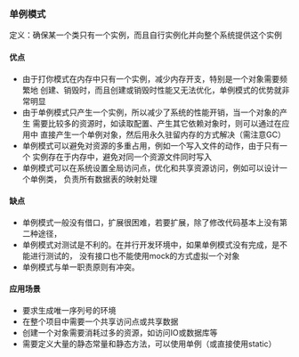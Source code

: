 ### 单例模式

定义：确保某一个类只有一个实例，而且自行实例化并向整个系统提供这个实例

#### 优点
- 由于打你模式在内存中只有一个实例，减少内存开支，特别是一个对象需要频繁地
  创建、销毁时，而且创建或销毁时性能又无法优化，单例模式的优势就非常明显
- 由于单例模式只产生一个实例，所以减少了系统的性能开销，当一个对象的产生
  需要比较多的资源时，如读取配置、产生其它依赖对象时，则可以通过在应用中
  直接产生一个单例对象，然后用永久驻留内存的方式解决（需注意GC）
- 单例模式可以避免对资源的多重占用，例如一个写入文件的动作，由于只有一个
  实例存在于内存中，避免对同一个资源文件同时写入
- 单例模式可以在系统设置全局访问点，优化和共享资源访问，例如可以设计一个单例类，
  负责所有数据表的映射处理
  
#### 缺点
- 单例模式一般没有借口，扩展很困难，若要扩展，除了修改代码基本上没有第二种途径，
- 单例模式对测试是不利的。在并行开发环境中，如果单例模式没有完成，是不能进行测试的，
  没有接口也不能使用mock的方式虚拟一个对象
- 单例模式与单一职责原则有冲突。


#### 应用场景
- 要求生成唯一序列号的环境
- 在整个项目中需要一个共享访问点或共享数据
- 创建一个对象需要消耗过多的资源，如访问IO或数据库等
- 需要定义大量的静态常量和静态方法，可以使用单例（或直接使用static）